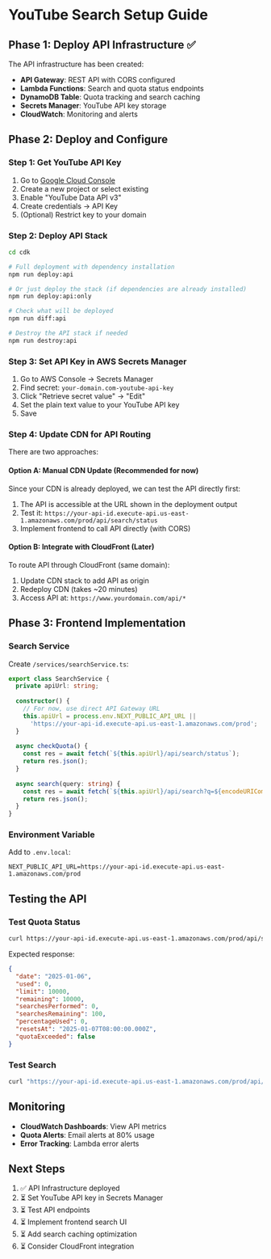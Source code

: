 # YouTube Search Setup Guide

## Phase 1: Deploy API Infrastructure ✅

The API infrastructure has been created:
- **API Gateway**: REST API with CORS configured
- **Lambda Functions**: Search and quota status endpoints
- **DynamoDB Table**: Quota tracking and search caching
- **Secrets Manager**: YouTube API key storage
- **CloudWatch**: Monitoring and alerts

## Phase 2: Deploy and Configure

### Step 1: Get YouTube API Key

1. Go to [Google Cloud Console](https://console.cloud.google.com/)
2. Create a new project or select existing
3. Enable "YouTube Data API v3"
4. Create credentials → API Key
5. (Optional) Restrict key to your domain

### Step 2: Deploy API Stack

```bash
cd cdk

# Full deployment with dependency installation
npm run deploy:api

# Or just deploy the stack (if dependencies are already installed)
npm run deploy:api:only

# Check what will be deployed
npm run diff:api

# Destroy the API stack if needed
npm run destroy:api
```

### Step 3: Set API Key in AWS Secrets Manager

1. Go to AWS Console → Secrets Manager
2. Find secret: `your-domain.com-youtube-api-key`
3. Click "Retrieve secret value" → "Edit"
4. Set the plain text value to your YouTube API key
5. Save

### Step 4: Update CDN for API Routing

There are two approaches:

#### Option A: Manual CDN Update (Recommended for now)
Since your CDN is already deployed, we can test the API directly first:

1. The API is accessible at the URL shown in the deployment output
2. Test it: `https://your-api-id.execute-api.us-east-1.amazonaws.com/prod/api/search/status`
3. Implement frontend to call API directly (with CORS)

#### Option B: Integrate with CloudFront (Later)
To route API through CloudFront (same domain):

1. Update CDN stack to add API as origin
2. Redeploy CDN (takes ~20 minutes)
3. Access API at: `https://www.yourdomain.com/api/*`

## Phase 3: Frontend Implementation

### Search Service

Create `/services/searchService.ts`:

```typescript
export class SearchService {
  private apiUrl: string;
  
  constructor() {
    // For now, use direct API Gateway URL
    this.apiUrl = process.env.NEXT_PUBLIC_API_URL || 
      'https://your-api-id.execute-api.us-east-1.amazonaws.com/prod';
  }
  
  async checkQuota() {
    const res = await fetch(`${this.apiUrl}/api/search/status`);
    return res.json();
  }
  
  async search(query: string) {
    const res = await fetch(`${this.apiUrl}/api/search?q=${encodeURIComponent(query)}`);
    return res.json();
  }
}
```

### Environment Variable

Add to `.env.local`:
```
NEXT_PUBLIC_API_URL=https://your-api-id.execute-api.us-east-1.amazonaws.com/prod
```

## Testing the API

### Test Quota Status
```bash
curl https://your-api-id.execute-api.us-east-1.amazonaws.com/prod/api/search/status
```

Expected response:
```json
{
  "date": "2025-01-06",
  "used": 0,
  "limit": 10000,
  "remaining": 10000,
  "searchesPerformed": 0,
  "searchesRemaining": 100,
  "percentageUsed": 0,
  "resetsAt": "2025-01-07T08:00:00.000Z",
  "quotaExceeded": false
}
```

### Test Search
```bash
curl "https://your-api-id.execute-api.us-east-1.amazonaws.com/prod/api/search?q=guitar+lesson"
```

## Monitoring

- **CloudWatch Dashboards**: View API metrics
- **Quota Alerts**: Email alerts at 80% usage
- **Error Tracking**: Lambda error alerts

## Next Steps

1. ✅ API Infrastructure deployed
2. ⏳ Set YouTube API key in Secrets Manager
3. ⏳ Test API endpoints
4. ⏳ Implement frontend search UI
5. ⏳ Add search caching optimization
6. ⏳ Consider CloudFront integration